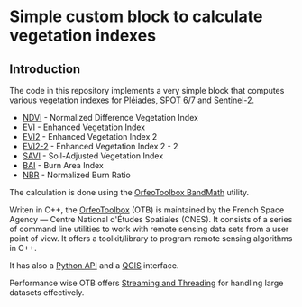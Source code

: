 # Simple custom block to calculate vegetation indexes

## Introduction

The code in this repository implements a very simple block that
computes various vegetation indexes for
[Pléiades](https://docs.up42.com/getting-started/data-products/pleiades),
[SPOT 6/7](https://docs.up42.com/getting-started/data-products/spot/)
and [Sentinel-2](https://sentinel.esa.int/web/sentinel/missions/sentinel-2 "Sentinel-2").

 * [NDVI](https://en.wikipedia.org/wiki/Normalized_difference_vegetation_index) - Normalized Difference Vegetation Index
 * [EVI](https://en.wikipedia.org/wiki/Enhanced_vegetation_index) -
   Enhanced Vegetation Index
 * [EVI2](https://www.indexdatabase.de/db/si-single.php?sensor_id=96&rsindex_id=237) -
 Enhanced Vegetation Index 2
 * [EVI2-2](https://www.indexdatabase.de/db/i-single.php?id=576) -
   Enhanced Vegetation Index 2 - 2
 * [SAVI](https://en.wikipedia.org/wiki/Soil-adjusted_vegetation_index) - Soil-Adjusted Vegetation Index
 * [BAI](https://www.space4water.org/taxonomy/term/1255) - Burn Area Index
 * [NBR](https://un-spider.org/advisory-support/recommended-practices/recommended-practice-burn-severity/in-detail/normalized-burn-ratio) -
   Normalized Burn Ratio

The calculation is done using the [OrfeoToolbox
   BandMath](https://www.orfeo-toolbox.org/CookBook/Applications/app_BandMath.html?highlight=bandmath)
   utility.

Writen in C++, the
[OrfeoToolbox](https://www.orfeo-toolbox.org/) (OTB) is maintained
by the French Space Agency &mdash; Centre National d'Études Spatiales
(CNES). It consists of a series of command line utilities to work
with remote sensing data sets from a user point of view. It offers a toolkit/library to program remote sensing algorithms in C++.

It has also a [Python API](https://www.orfeo-toolbox.org/CookBook/PythonAPI.html) and
a [QGIS](https://www.orfeo-toolbox.org/CookBook/QGISInterface.html)
interface.

Performance wise OTB offers [Streaming and
Threading](https://www.orfeo-toolbox.org/CookBook/C++/StreamingAndThreading.html)
for handling large datasets effectively.
